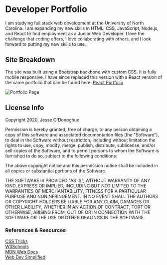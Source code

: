 # Developer Portfolio
I am studying full stack web development at the University of North Carolina. I am expanding my new skills in HTML, CSS, JavaScript, Node.js, and React to find employment as a Junior Web Developer. I love the challenge that coding offers, I love collaborating with others, and I look forward to putting my new skills to use. 

## Site Breakdown
The site was built using a Bootstrap backbone with custom CSS. It is fully mobile responsive. I have since replaced this version with a React version of the same portfolio that can be found here: [React Portfolio](https://jesseodonoghue.github.io)

![Portfolio Page](https://user-images.githubusercontent.com/66024509/90566016-c887fd00-e175-11ea-8840-4da4bfefaf73.png)

## License Info
Copyright 2020, Jesse O'Donoghue

Permission is hereby granted, free of charge, to any person obtaining a copy of this software and associated documentation files (the "Software"), to deal in the Software without restriction, including without limitation the rights to use, copy, modify, merge, publish, distribute, sublicense, and/or sell copies of the Software, and to permit persons to whom the Software is furnished to do so, subject to the following conditions:

The above copyright notice and this permission notice shall be included in all copies or substantial portions of the Software.

THE SOFTWARE IS PROVIDED "AS IS", WITHOUT WARRANTY OF ANY KIND, EXPRESS OR IMPLIED, INCLUDING BUT NOT LIMITED TO THE WARRANTIES OF MERCHANTABILITY, FITNESS FOR A PARTICULAR PURPOSE AND NONINFRINGEMENT. IN NO EVENT SHALL THE AUTHORS OR COPYRIGHT HOLDERS BE LIABLE FOR ANY CLAIM, DAMAGES OR OTHER LIABILITY, WHETHER IN AN ACTION OF CONTRACT, TORT OR OTHERWISE, ARISING FROM, OUT OF OR IN CONNECTION WITH THE SOFTWARE OR THE USE OR OTHER DEALINGS IN THE SOFTWARE.

### References & Resources
[CSS Tricks](https://css-tricks.com/)    
[W3Schools](https://w3schools.com)    
[MDN Web Docs](https://developer.mozilla.org/en-US/)   
[Web Dev Simplified](https://www.youtube.com/channel/UCFbNIlppjAuEX4znoulh0Cw)
